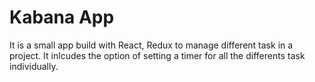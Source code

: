 # Kabana App
It is a small app build with React, Redux to manage different task in a project.
It inlcudes the option of setting a timer for all the differents task individually.


